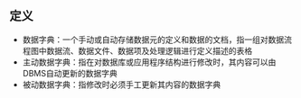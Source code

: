 ## 定义
+ 数据字典：一个手动或自动存储数据元的定义和数据的文档，指一组对数据流程图中数据流、数据文件、数据项及处理逻辑进行定义描述的表格
+ 主动数据字典：指在对数据库或应用程序结构进行修改时，其内容可以由DBMS自动更新的数据字典
+ 被动数据字典：指修改时必须手工更新其内容的数据字典

